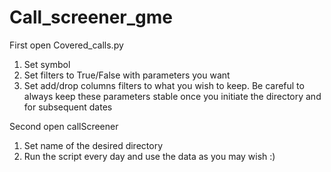 # Call_screener_gme

First open Covered_calls.py

1. Set symbol
2. Set filters to True/False with parameters you want
3. Set add/drop columns filters to what you wish to keep. Be careful to always keep these parameters stable once you initiate the directory and for subsequent dates

Second open callScreener

1. Set name of the desired directory
2. Run the script every day and use the data as you may wish :) 
